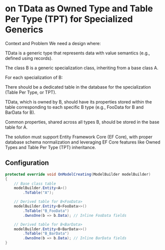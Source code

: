 # on TData as Owned Type and Table Per Type (TPT) for Specialized Generics

Context and Problem
We need a design where:

TData is a generic type that represents data with value semantics (e.g., defined using records).

The class B<TData> is a generic specialization class, inheriting from a base class A.

For each specialization of B<TData>:

There should be a dedicated table in the database for the specialization (Table Per Type, or TPT).

TData, which is owned by B<TData>, should have its properties stored within the table corresponding to each specific B<TData> type (e.g., FooData for B<FooData> and BarData for B<BarData>).

Common properties, shared across all types B<TData>, should be stored in the base table for A.

The solution must support Entity Framework Core (EF Core), with proper database schema normalization and leveraging EF Core features like Owned Types and Table Per Type (TPT) inheritance.

## Configuration

```csharp
protected override void OnModelCreating(ModelBuilder modelBuilder)
{
    // Base class table
    modelBuilder.Entity<A>()
        .ToTable("A");

    // Derived table for B<FooData>
    modelBuilder.Entity<B<FooData>>()
        .ToTable("B_FooData")
        .OwnsOne(b => b.Data); // Inline FooData fields

    // Derived table for B<BarData>
    modelBuilder.Entity<B<BarData>>()
        .ToTable("B_BarData")
        .OwnsOne(b => b.Data); // Inline BarData fields
}
```